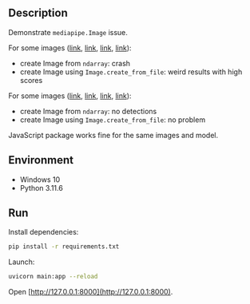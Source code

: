 ## Description

Demonstrate `mediapipe.Image` issue.

For some images ([link](images/7b25e4ba-1c18-45b3-b5ff-4065a144bf65.jpg), [link](images/66d001c4-bf9d-4883-be03-0fa230669838.jpg), [link](a3b2c6af-9995-4d60-b3ab-e4e32345797f.jpg), [link](fa920889-37db-4915-abde-7287f6de1ad6.jpg)):
* create Image from `ndarray`: crash
* create Image using `Image.create_from_file`: weird results with high scores

For some images ([link](000000006.png), [link](000000007.png), [link](000000008.png), [link](000000009.png)):
* create Image from `ndarray`: no detections
* create Image using `Image.create_from_file`: no problem

JavaScript package works fine for the same images and model.

## Environment

* Windows 10
* Python 3.11.6

## Run

Install dependencies:

```bash
pip install -r requirements.txt
```

Launch:

```bash
uvicorn main:app --reload
```

Open [http://127.0.0.1:8000](http://127.0.0.1:8000).